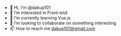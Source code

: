- 👋 Hi, I’m @dakup101
- 👀 I’m interested in Front-end
- 🌱 I’m currently learning Vue.js
- 💞️ I’m looking to collaborate on something interesting
- 📫 How to reach me dakup101@gmail.com

<!---
dakup101/dakup101 is a ✨ special ✨ repository because its `README.md` (this file) appears on your GitHub profile.
You can click the Preview link to take a look at your changes.
--->

